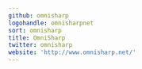 ```yaml
---
github: omnisharp
logohandle: omnisharpnet
sort: omnisharp
title: OmniSharp
twitter: omnisharp
website: 'http://www.omnisharp.net/'
---
```

